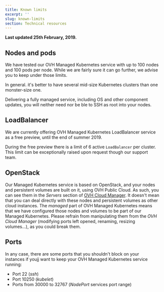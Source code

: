 ```yaml
---
title: Known limits
excerpt: ''
slug: known-limits
section: Technical resources
---
```



**Last updated 25th February, 2019.**


<style>
 pre {
     font-size: 14px;
 }
 pre.console {
   background-color: #300A24; 
   color: #ccc;
   font-family: monospace;
   padding: 5px;
   margin-bottom: 5px;
 }
 pre.console code {
   border: solid 0px transparent;
   font-family: monospace !important;
 }
 .small {
     font-size: 0.75em;
 }
</style>

## Nodes and pods

We have tested our OVH Managed Kubernetes service with up to 100 nodes and 100 pods per node. While we are fairly sure it can go further, we advise you to keep under those limits. 

In general. it's better to have several mid-size Kubernetes clusters than one monster-size one.

Delivering a fully managed service, including OS and other component updates, you will neither need nor be ble to SSH as root into your nodes.

## LoadBalancer

We are currently offering OVH Managed Kubernetes LoadBalancer service as a free preview, until the end of summer 2019. 

During the free preview there is a limit of 6 active `LoadBalancer` per cluster. This limit can be exceptionally raised upon request though our support team.

## OpenStack

Our Managed Kubernetes service is based on OpenStack, and your nodes and persistent volumes are built on it, using OVH Public Cloud. As such, you can see them in the *Servers* section of [OVH Cloud Manager](https://www.ovh.com/manager/cloud/). It doesn't mean that you can deal directly with these nodes and persistent volumes as other cloud instances. The *managed* part of OVH Managed Kubernetes means that we have configured those nodes and volumes to be part of our Managed Kubernetes. Please refrain from manipulating them from the *OVH Cloud Manager* (modifying ports left opened, renaming, resizing volumes...), as you could break them.

## Ports

In any case, there are some ports that you shouldn't block on your instances if youjj want to keep your OVH Managed Kubernetes service running:

- Port 22 (*ssh*)
- Port 10250 (*kubelet*)
- Ports from 30000 to 32767 (*NodePort* services port range)

